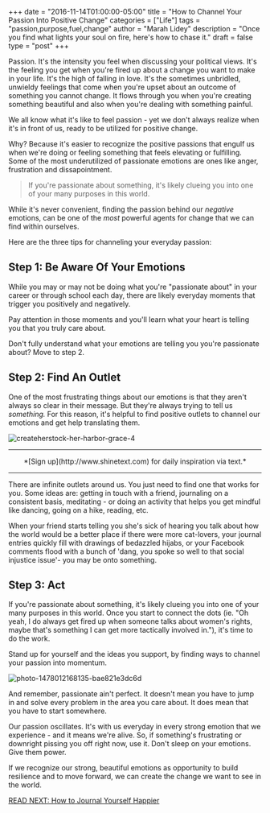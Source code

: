 +++
  date = "2016-11-14T01:00:00-05:00"
  title = "How to Channel Your Passion Into Positive Change"
  categories = ["Life"]
  tags = "passion,purpose,fuel,change"
  author = "Marah Lidey"
  description = "Once you find what lights your soul on fire, here's how to chase it."
  draft = false
  type = "post"
+++



<span class ="dropcap">P</span>assion. It's the intensity you feel when discussing your political views. It's the feeling you get when you're fired up about a change you want to make in your life. It's the high of falling in love. It's the sometimes unbridled, unwieldy feelings that come when you're upset about an outcome of something you cannot change. It flows through you when you're creating something beautiful and also when you're dealing with something painful.

We all know what it's like to feel passion - yet we don't always realize when it's in front of us, ready to be utilized for positive change.

Why? Because it's easier to recognize the positive passions that engulf us when we're doing or feeling something that feels elevating or fulfilling. Some of the most underutilized of passionate emotions are ones like anger, frustration and dissapointment. 

> If you're passionate about something, it's likely clueing you into one of your many purposes in this world.


While it's never convenient, finding the passion behind our *negative* emotions, can be one of the _most_ powerful agents for change that we can find within ourselves. 

Here are the three tips for channeling your everyday passion:

## __Step 1: Be Aware Of Your Emotions__
While you may or may not be doing what you're "passionate about" in your career or through school each day, there are likely everyday moments that trigger you positively and negatively. 

Pay attention in those moments and you'll learn what your heart is telling you that you truly care about. 

Don't fully understand what your emotions are telling you you're passionate about? Move to step 2.

## __Step 2: Find An Outlet__
One of the most frustrating things about our emotions is that they aren't always so clear in their message. But they're always trying to tell us *something.* For this reason, it's helpful to find positive outlets to channel our emotions and get help translating them. 

![createherstock-her-harbor-grace-4](//images.contentful.com/awpxl2koull4/6GUOPcarXGC8mSWiyA2Mu/08080028c2d2136a86b8e21948657847/createherstock-her-harbor-grace-4.jpg)

---

<center>*[Sign up](http://www.shinetext.com) for daily inspiration via text.* </center>

---



There are infinite outlets around us. You just need to find one that works for you. Some ideas are: getting in touch with a friend, journaling on a consistent basis, meditating - or doing an activity that helps you get mindful like dancing, going on a hike, reading, etc. 

When your friend starts telling you she's sick of hearing you talk about how the world would be a better place if there were more cat-lovers, your journal entries quickly fill with drawings of bedazzled hijabs, or your Facebook comments flood with a bunch of 'dang, you spoke so well to that social injustice issue'- you may be onto something. 

## __Step 3: Act__
If you're passionate about something, it's likely clueing you into one of your many purposes in this world.  Once you start to connect the dots (ie. "Oh yeah, I do always get fired up when someone talks about women's rights, maybe that's something I can get more tactically involved in."), it's time to do the work.

Stand up for yourself and the ideas you support, by finding ways to channel your passion into momentum.

![photo-1478012168135-bae821e3dc6d](//images.contentful.com/awpxl2koull4/16SKIuyHDgWqU66USOU2W2/26e1fb7bf1ed5cd8a038eb8125748c62/photo-1478012168135-bae821e3dc6d.jpeg)

And remember, passionate ain't perfect. It doesn't mean you have to jump in and solve every problem in the area you care about. It does mean that you have to start somewhere. 

Our passion oscillates. It's with us everyday in every strong emotion that we experience - and it means we're alive. So, if something's frustrating or downright pissing you off right now, use it. Don't sleep on your emotions. Give them power.

If we recognize our strong, beautiful emotions as opportunity to build resilience and to move forward, we can create the change we want to see in the world. 

[READ NEXT: How to Journal Yourself Happier](http://advice.shinetext.com/articles/how-to-journal-yourself-happier/)

<div class="pubexchange_module" id="pubexchange_below_content" data-pubexchange-module-id="2323"></div>

<script>(function(w, d, s, id) {
  w.PUBX=w.PUBX || {pub: "shine_text", discover: false, lazy: true};
  var js, pjs = d.getElementsByTagName(s)[0];
  if (d.getElementById(id)) return;
  js = d.createElement(s); js.id = id; js.async = true;
  js.src = "//main.pubexchange.com/loader.min.js";
  pjs.parentNode.insertBefore(js, pjs);
}(window, document, "script", "pubexchange-jssdk"));</script>

